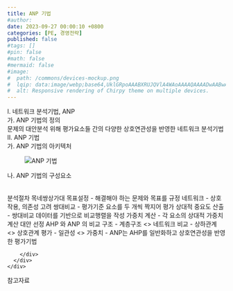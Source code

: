 ```yaml
---
title: ANP 기법
#author: 
date: 2023-09-27 00:00:10 +0800
categories: [PE, 경영전략]
published: false
#tags: []
#pin: false
#math: false
#mermaid: false
#image:
#  path: /commons/devices-mockup.png
#  lqip: data:image/webp;base64,UklGRpoAAABXRUJQVlA4WAoAAAAQAAAADwAABwAAQUxQSDIAAAARL0AmbZurmr57yyIiqE8oiG0bejIYEQTgqiDA9vqnsUSI6H+oAERp2HZ65qP/VIAWAFZQOCBCAAAA8AEAnQEqEAAIAAVAfCWkAALp8sF8rgRgAP7o9FDvMCkMde9PK7euH5M1m6VWoDXf2FkP3BqV0ZYbO6NA/VFIAAAA
#  alt: Responsive rendering of Chirpy theme on multiple devices.
---
```


<div class="post-wrap">
  <div class="para">
    <div class="para-title">
      I. 네트워크 분석기법, ANP
    </div>
    <div class="para-cntnt">
      <div class="para">
        <div class="para-title">
          가. ANP 기법의 정의
        </div>
        <div class="para-cntnt">
            문제의 대안분석 위해 평가요소들 간의 다양한 상호연관성을 반영한 네트워크 분석기법
        </div>
      </div>
    </div>
  </div>
  
  <div class="para">
    <div class="para-title">
      II. ANP 기법
    </div>
    <div class="para-cntnt">
      <div class="para">
        <div class="para-title">
          가. ANP 기법의 아키텍처
        </div>
        <div class="para-cntnt">
          <figure class="post-figure">
            <img src="/assets/img/posts/ANP-기법.png" alt="ANP 기법">
<!--            <figcaption>Source: Unveiling the Metaverse: Exploring Emerging Trends, Multifaceted Perspectives, and Future Challenges</figcaption>-->
          </figure>
        </div>
      </div>
      <div class="para">
        <div class="para-title">
          나. ANP 기법의 구성요소
        </div>
        <div class="para-cntnt">
          <table class="post-table">
          </table>
          분석절차 목네쌍상가대
  목표설정 - 해결해야 하는 문제와 목표를 규정
  네트워크 - 상호작용, 의존성 고려
  쌍대비교 - 평가기준 요소를 두 개씩 짝지어 평가
  상대적 중요도 산출 - 쌍대비교 데이터를 기반으로 비교행렬을 작성
  가중치 계산 - 각 요소의 상대적 가중치 계산
  대안 선정
AHP 와 ANP 의 비교
  구조 - 계층구조 &lt;&gt; 네트워크
  비교 - 상하관계 &lt;&gt; 상호관계
  평가 - 일관성 &lt;&gt; 가중치
- ANP는 AHP를 일반화하고 상호연관성을 반영한 평가기법

        </div>
      </div>
    </div>
  </div>

  <div class="refr-wrap">
    <div class="refr-title">
        참고자료
    </div>
    <ol class="refr-list">
    <!--    <li>(나현식, 최대선) <a target="_blank" href="https://scienceon.kisti.re.kr/commons/util/originalView.do?cn=JAKO202225948430499&oCn=JAKO202225948430499&dbt=JAKO&journal=NJOU00291864">메타버스 보안 위협 요소 및 대응 방안 검토</a></li>-->
    <!--    <li>(M. Uddin, S. Manickam, H. Ullah, M. Obaidat and A. Dandoush) <a target="_blank" href="https://ieeexplore.ieee.org/abstract/document/10138386">Unveiling the Metaverse: Exploring Emerging Trends, Multifaceted Perspectives, and Future Challenges</a></li>-->
    </ol>
  </div>
</div>
